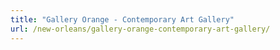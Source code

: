 ```yaml
---
title: "Gallery Orange - Contemporary Art Gallery"
url: /new-orleans/gallery-orange-contemporary-art-gallery/
---
```

